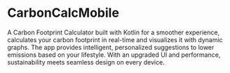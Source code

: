 # CarbonCalcMobile
A Carbon Footprint Calculator built with Kotlin for a smoother experience, calculates your carbon footprint in real-time and visualizes it with dynamic graphs. The app provides intelligent, personalized suggestions to lower emissions based on your lifestyle. With an upgraded UI and performance, sustainability meets seamless design on every device.
